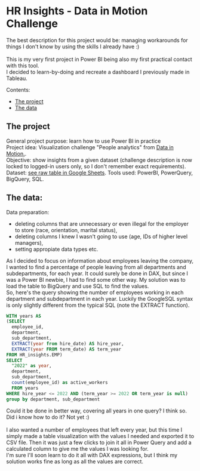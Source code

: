 # HR Insights - Data in Motion Challenge
The best description for this project would be: managing workarounds for things I don't know by using the skills I already have :)<br><br>
This is my very first project in Power BI being also my first practical contact with this tool.<br>
I decided to learn-by-doing and recreate a dashboard I previously made in Tableau.

Contents:
* [The project](#the-project)
* [The data](#the-data)
  <br>
## The project
General project purpose: learn how to use Power BI in practice<br>
Project idea: Visualization challenge "People analytics" from <a href="https://d-i-motion.com/courses/data-viz-challenges/#learndash-course-content">Data in Motion.</a>.<br>
Objective: show insights from a given dataset (challenge description is now locked to logged-in users only, so I don't remember exact requirements).<br>
Dataset: <a href="https://docs.google.com/spreadsheets/d/1Dg_aczyeCh0izhIrZhVDCfuKqSApjMCV7flxaY6iUnA/edit#gid=423853547">see raw table in Google Sheets</a>.
Tools used: PowerBI, PowerQuery, BigQuery, SQL.

## The data:
Data preparation:
- deleting columns that are unnecessary or even illegal for the employer to store (race, orientation, marital status),
- deleting columns I knew I wasn't going to use (age, IDs of higher level managers),
- setting appropiate data types etc.<br>

As I decided to focus on information about employees leaving the company, I wanted to find a percentage of people leaving from all departments and subdepartments, for each year. It could surely be done in DAX, but since I was a Power BI newbie, I had to find some other way. My solution was to load the table to BigQuery and use SQL to find the values. 
<br>
So, here's the query showing the number of employees working in each department and subdepartment in each year. Luckily the GoogleSQL syntax is only slightly different from the typical SQL (note the EXTRACT function).

```sql
WITH years AS
(SELECT
  employee_id,
  department,
  sub_department,
  EXTRACT(year from hire_date) AS hire_year,
  EXTRACT(year FROM term_date) AS term_year
FROM HR_insights.EMP)
SELECT 
  "2022" as year,
  department, 
  sub_department, 
  count(employee_id) as active_workers
  FROM years
WHERE hire_year <= 2022 AND (term_year >= 2022 OR term_year is null)
group by department, sub_department
```
Could it be done in better way, covering all years in one query? I think so. Did i know how to do it? Not yet :)
<br><br>
I also wanted a number of employees that left every year, but this time I simply made a table visualization with the values I needed and exported it to CSV file. Then it was just a few clicks to join it all in Power Query and add a calculated column to give me the values I was looking for.<br>
I'm sure I'll soon learn to do it all with DAX expressions, but I think my solution works fine as long as all the values are correct.<br>
<br>
